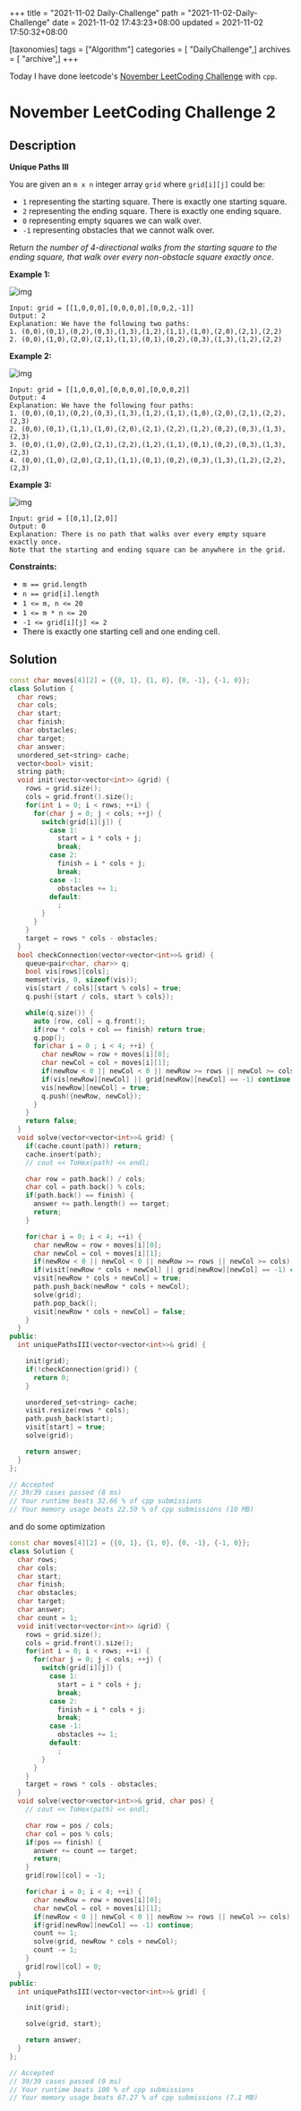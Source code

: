 +++
title = "2021-11-02 Daily-Challenge"
path = "2021-11-02-Daily-Challenge"
date = 2021-11-02 17:43:23+08:00
updated = 2021-11-02 17:50:32+08:00

[taxonomies]
tags = ["Algorithm"]
categories = [ "DailyChallenge",]
archives = [ "archive",]
+++

Today I have done leetcode's [November LeetCoding Challenge](https://leetcode.com/problems/unique-paths-iii/) with `cpp`.

<!-- more -->

# November LeetCoding Challenge 2

## Description

**Unique Paths III**

You are given an `m x n` integer array `grid` where `grid[i][j]` could be:

- `1` representing the starting square. There is exactly one starting square.
- `2` representing the ending square. There is exactly one ending square.
- `0` representing empty squares we can walk over.
- `-1` representing obstacles that we cannot walk over.

Return *the number of 4-directional walks from the starting square to the ending square, that walk over every non-obstacle square exactly once*.

 

**Example 1:**

![img](https://assets.leetcode.com/uploads/2021/08/02/lc-unique1.jpg)

```
Input: grid = [[1,0,0,0],[0,0,0,0],[0,0,2,-1]]
Output: 2
Explanation: We have the following two paths: 
1. (0,0),(0,1),(0,2),(0,3),(1,3),(1,2),(1,1),(1,0),(2,0),(2,1),(2,2)
2. (0,0),(1,0),(2,0),(2,1),(1,1),(0,1),(0,2),(0,3),(1,3),(1,2),(2,2)
```

**Example 2:**

![img](https://assets.leetcode.com/uploads/2021/08/02/lc-unique2.jpg)

```
Input: grid = [[1,0,0,0],[0,0,0,0],[0,0,0,2]]
Output: 4
Explanation: We have the following four paths: 
1. (0,0),(0,1),(0,2),(0,3),(1,3),(1,2),(1,1),(1,0),(2,0),(2,1),(2,2),(2,3)
2. (0,0),(0,1),(1,1),(1,0),(2,0),(2,1),(2,2),(1,2),(0,2),(0,3),(1,3),(2,3)
3. (0,0),(1,0),(2,0),(2,1),(2,2),(1,2),(1,1),(0,1),(0,2),(0,3),(1,3),(2,3)
4. (0,0),(1,0),(2,0),(2,1),(1,1),(0,1),(0,2),(0,3),(1,3),(1,2),(2,2),(2,3)
```

**Example 3:**

![img](https://assets.leetcode.com/uploads/2021/08/02/lc-unique3-.jpg)

```
Input: grid = [[0,1],[2,0]]
Output: 0
Explanation: There is no path that walks over every empty square exactly once.
Note that the starting and ending square can be anywhere in the grid.
```

 

**Constraints:**

- `m == grid.length`
- `n == grid[i].length`
- `1 <= m, n <= 20`
- `1 <= m * n <= 20`
- `-1 <= grid[i][j] <= 2`
- There is exactly one starting cell and one ending cell.

## Solution

``` cpp
const char moves[4][2] = {{0, 1}, {1, 0}, {0, -1}, {-1, 0}};
class Solution {
  char rows;
  char cols;
  char start;
  char finish;
  char obstacles;
  char target;
  char answer;
  unordered_set<string> cache;
  vector<bool> visit;
  string path;
  void init(vector<vector<int>> &grid) {
    rows = grid.size();
    cols = grid.front().size();
    for(int i = 0; i < rows; ++i) {
      for(char j = 0; j < cols; ++j) {
        switch(grid[i][j]) {
          case 1:
            start = i * cols + j;
            break;
          case 2:
            finish = i * cols + j;
            break;
          case -1:
            obstacles += 1;
          default:
            ;
        }
      }
    }
    target = rows * cols - obstacles;
  }
  bool checkConnection(vector<vector<int>>& grid) {
    queue<pair<char, char>> q;
    bool vis[rows][cols];
    memset(vis, 0, sizeof(vis));
    vis[start / cols][start % cols] = true;
    q.push({start / cols, start % cols});

    while(q.size()) {
      auto [row, col] = q.front();
      if(row * cols + col == finish) return true;
      q.pop();
      for(char i = 0 ; i < 4; ++i) {
        char newRow = row + moves[i][0];
        char newCol = col + moves[i][1];
        if(newRow < 0 || newCol < 0 || newRow >= rows || newCol >= cols) continue;
        if(vis[newRow][newCol] || grid[newRow][newCol] == -1) continue;
        vis[newRow][newCol] = true;
        q.push({newRow, newCol});
      }
    }
    return false;
  }
  void solve(vector<vector<int>>& grid) {
    if(cache.count(path)) return;
    cache.insert(path);
    // cout << ToHex(path) << endl;

    char row = path.back() / cols;
    char col = path.back() % cols;
    if(path.back() == finish) {
      answer += path.length() == target;
      return;
    }

    for(char i = 0; i < 4; ++i) {
      char newRow = row + moves[i][0];
      char newCol = col + moves[i][1];
      if(newRow < 0 || newCol < 0 || newRow >= rows || newCol >= cols) continue;
      if(visit[newRow * cols + newCol] || grid[newRow][newCol] == -1) continue;
      visit[newRow * cols + newCol] = true;
      path.push_back(newRow * cols + newCol);
      solve(grid);
      path.pop_back();
      visit[newRow * cols + newCol] = false;
    }
  }
public:
  int uniquePathsIII(vector<vector<int>>& grid) {

    init(grid);
    if(!checkConnection(grid)) {
      return 0;
    }

    unordered_set<string> cache;
    visit.resize(rows * cols);
    path.push_back(start);
    visit[start] = true;
    solve(grid);

    return answer;
  }
};

// Accepted
// 39/39 cases passed (8 ms)
// Your runtime beats 32.66 % of cpp submissions
// Your memory usage beats 22.59 % of cpp submissions (10 MB)
```

and do some optimization

``` cpp
const char moves[4][2] = {{0, 1}, {1, 0}, {0, -1}, {-1, 0}};
class Solution {
  char rows;
  char cols;
  char start;
  char finish;
  char obstacles;
  char target;
  char answer;
  char count = 1;
  void init(vector<vector<int>> &grid) {
    rows = grid.size();
    cols = grid.front().size();
    for(int i = 0; i < rows; ++i) {
      for(char j = 0; j < cols; ++j) {
        switch(grid[i][j]) {
          case 1:
            start = i * cols + j;
            break;
          case 2:
            finish = i * cols + j;
            break;
          case -1:
            obstacles += 1;
          default:
            ;
        }
      }
    }
    target = rows * cols - obstacles;
  }
  void solve(vector<vector<int>>& grid, char pos) {
    // cout << ToHex(path) << endl;

    char row = pos / cols;
    char col = pos % cols;
    if(pos == finish) {
      answer += count == target;
      return;
    }
    grid[row][col] = -1;

    for(char i = 0; i < 4; ++i) {
      char newRow = row + moves[i][0];
      char newCol = col + moves[i][1];
      if(newRow < 0 || newCol < 0 || newRow >= rows || newCol >= cols) continue;
      if(grid[newRow][newCol] == -1) continue;
      count += 1;
      solve(grid, newRow * cols + newCol);
      count -= 1;
    }
    grid[row][col] = 0;
  }
public:
  int uniquePathsIII(vector<vector<int>>& grid) {

    init(grid);

    solve(grid, start);

    return answer;
  }
};

// Accepted
// 39/39 cases passed (0 ms)
// Your runtime beats 100 % of cpp submissions
// Your memory usage beats 67.27 % of cpp submissions (7.1 MB)
```
